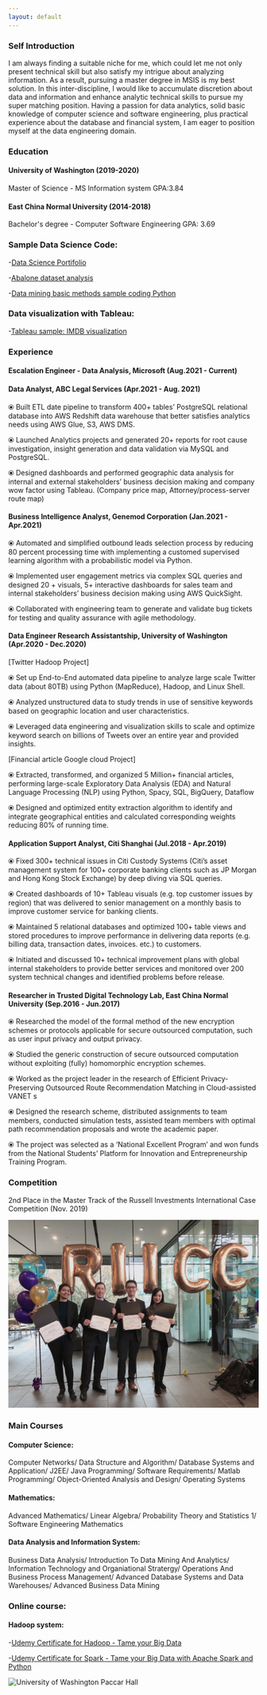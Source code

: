 ```yaml
---
layout: default
---
```



### Self Introduction
I am always finding a suitable niche for me, which could let me not only present technical skill but also satisfy my intrigue about analyzing information. As a result, pursuing a master degree in MSIS is my best solution. In this inter-discipline, I would like to accumulate discretion about data and information and enhance analytic technical skills to pursue my super matching position. Having a passion for data analytics, solid basic knowledge of computer science and software engineering, plus practical experience about the database and financial system, I am eager to position myself at the data engineering domain. 

### Education
#### University of Washington (2019-2020)
Master of Science - MS  Information system
GPA:3.84

#### East China Normal University (2014-2018)
Bachelor's degree - Computer Software Engineering
GPA: 3.69

### Sample Data Science Code:

-[Data Science Portifolio](https://github.com/LouiseHash/Data-science-portifolio)

-[Abalone dataset analysis](https://github.com/LouiseHash/data-analysis-for-abalone-dataset/blob/master/Data%20analysis%20for%20abalone.ipynb)

-[Data mining basic methods sample coding Python](https://github.com/LouiseHash/data-mining-python)

### Data visualization with Tableau:
-[Tableau sample: IMDB visualization](https://public.tableau.com/profile/wenjun.yu#!/vizhome/WenjunYu_IMDB/DashboardIMDB?publish=yes)

### Experience

#### Escalation Engineer - Data Analysis, Microsoft (Aug.2021 - Current)


#### Data Analyst, ABC Legal Services (Apr.2021 - Aug. 2021)
⦿	Built ETL date pipeline to transform 400+ tables’ PostgreSQL relational database into AWS Redshift data warehouse that better satisfies analytics needs using AWS Glue, S3, AWS DMS.

⦿	Launched Analytics projects and generated 20+ reports for root cause investigation, insight generation and data validation via MySQL and PostgreSQL.

⦿	Designed dashboards and performed geographic data analysis for internal and external stakeholders’ business decision making and company wow factor using Tableau. (Company price map, Attorney/process-server route map) 


#### Business Intelligence Analyst, Genemod Corporation (Jan.2021 - Apr.2021)
⦿	Automated and simplified outbound leads selection process by reducing 80 percent processing time with implementing a customed supervised learning algorithm with a probabilistic model via Python.

⦿ Implemented user engagement metrics via complex SQL queries and designed 20 + visuals, 5+ interactive dashboards for sales team and internal stakeholders’ business decision making using AWS QuickSight.

⦿ Collaborated with engineering team to generate and validate bug tickets for testing and quality assurance with agile methodology.

#### Data Engineer Research Assistantship, University of Washington (Apr.2020 - Dec.2020)
[Twitter Hadoop Project]

⦿ Set up End-to-End automated data pipeline to analyze large scale Twitter data (about 80TB) using Python (MapReduce), Hadoop, and Linux Shell.

⦿ Analyzed unstructured data to study trends in use of sensitive keywords based on geographic location and user characteristics.

⦿ Leveraged data engineering and visualization skills to scale and optimize keyword search on billions of Tweets over an entire year and provided insights.

[Financial article Google cloud Project]

⦿ Extracted, transformed, and organized 5 Million+ financial articles, performing large-scale Exploratory Data Analysis (EDA) and Natural Language Processing (NLP) using Python, Spacy, SQL, BigQuery, Dataflow

⦿ Designed and optimized entity extraction algorithm to identify and integrate geographical entities and calculated corresponding weights reducing 80% of running time.


#### Application Support Analyst, Citi Shanghai (Jul.2018 - Apr.2019)
⦿	Fixed 300+ technical issues in Citi Custody Systems (Citi’s asset management system for 100+ corporate banking clients such as JP Morgan and Hong Kong Stock Exchange) by deep diving via SQL queries. 

⦿	Created dashboards of 10+ Tableau visuals (e.g. top customer issues by region) that was delivered to senior management on a monthly basis to improve customer service for banking clients. 

⦿	Maintained 5 relational databases and optimized 100+ table views and stored procedures to improve performance in delivering data reports (e.g. billing data, transaction dates, invoices. etc.) to customers. 

⦿	Initiated and discussed 10+ technical improvement plans with global internal stakeholders to provide better services and monitored over 200 system technical changes and identified problems before release. 


#### Researcher in Trusted Digital Technology Lab, East China Normal University (Sep.2016 - Jun.2017)
⦿	Researched the model of the formal method of the new encryption schemes or protocols applicable for secure outsourced computation, such as user input privacy and output privacy.

⦿	Studied the generic construction of secure outsourced computation without exploiting (fully) homomorphic encryption schemes.

⦿	Worked as the project leader in the research of Efficient Privacy-Preserving Outsourced Route Recommendation Matching in Cloud-assisted VANET s

⦿	Designed the research scheme, distributed assignments to team members, conducted simulation tests, assisted team members with optimal path recommendation proposals and wrote the academic paper. 

⦿	The project was selected as a ‘National Excellent Program’ and won funds from the National Students’ Platform for Innovation and Entrepreneurship Training Program.

### Competition 
2nd Place in the Master Track of the Russell Investments International Case Competition (Nov. 2019)

![Competition Claim photo](https://github.com/LouiseHash/LouiseHash.github.io/blob/master/img/photos/claim2.jpg?raw=true)

### Main Courses
#### Computer Science:
Computer Networks/ Data Structure and Algorithm/ Database Systems and Application/ J2EE/ Java Programming/ Software Requirements/ Matlab Programming/ Object-Oriented Analysis and Design/ Operating Systems
#### Mathematics:
Advanced Mathematics/ Linear Algebra/ Probability Theory and Statistics 1/ Software Engineering Mathematics
#### Data Analysis and Information System:
Business Data Analysis/ Introduction To Data Mining And Analytics/ Information Technology and Organiational Stratergy/ Operations And Business Process Management/ Advanced Database Systems and Data Warehouses/ Advanced Business Data Mining
### Online course:
#### Hadoop system:
-[Udemy Certificate for Hadoop - Tame your Big Data](https://www.udemy.com/certificate/UC-3372f101-2d00-4b57-b980-8e491e010abc/)

-[Udemy Certificate for Spark - Tame your Big Data with Apache Spark and Python](https://www.udemy.com/certificate/UC-70249a28-0df4-484b-b052-8f8b67ea90ee/)

![University of Washington Paccar Hall](https://github.com/LouiseHash/LouiseHash.github.io/blob/master/img/photos/university.jpg?raw=true)
